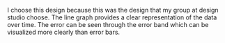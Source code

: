I choose this design because this was the design that my group at design studio choose. The line graph provides a clear representation of the data over time. The error can be seen through the error band which can be visualized more clearly than error bars. 